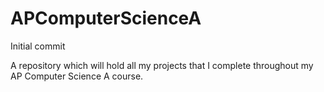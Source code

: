 # APComputerScienceA
Initial commit

A repository which will hold all my projects that I complete throughout my AP Computer Science A course.

